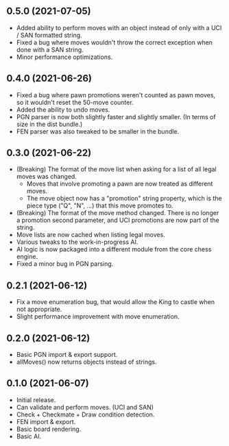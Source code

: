 ## 0.5.0 (2021-07-05)

- Added ability to perform moves with an object instead of only with a UCI / SAN
  formatted string.
- Fixed a bug where moves wouldn't throw the correct exception when done with a
  SAN string.
- Minor performance optimizations.

## 0.4.0 (2021-06-26)

- Fixed a bug where pawn promotions weren't counted as pawn moves, so it
  wouldn't reset the 50-move counter.
- Added the ability to undo moves.
- PGN parser is now both slightly faster and slightly smaller. (In terms of size
  in the dist bundle.)
- FEN parser was also tweaked to be smaller in the bundle.

## 0.3.0 (2021-06-22)

- (Breaking) The format of the move list when asking for a list of all legal
  moves was changed.
  - Moves that involve promoting a pawn are now treated as different moves.
  - The move object now has a "promotion" string property, which is the piece
    type ("Q", "N", ...) that this move promotes to.
- (Breaking) The format of the move method changed. There is no longer a
  promotion second parameter, and UCI promotions are now part of the string.
- Move lists are now cached when listing legal moves.
- Various tweaks to the work-in-progress AI.
- AI logic is now packaged into a different module from the core chess engine.
- Fixed a minor bug in PGN parsing.

## 0.2.1 (2021-06-12)

- Fix a move enumeration bug, that would allow the King to castle when not
  appropriate.
- Slight performance improvement with move enumeration.

## 0.2.0 (2021-06-12)

- Basic PGN import & export support.
- allMoves() now returns objects instead of strings.

## 0.1.0 (2021-06-07)

- Initial release.
- Can validate and perform moves. (UCI and SAN)
- Check + Checkmate + Draw condition detection.
- FEN import & export.
- Basic board rendering.
- Basic AI.
